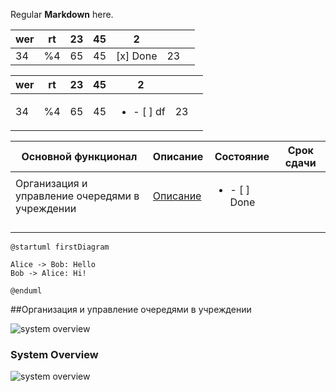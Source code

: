 Regular **Markdown** here.

| wer | rt  | 23  | 45  | 2        |     |     |
| --- | --- | --- | --- | -------- | --- | --- |
| 34  | %4  | 65  | 45  | <ul style="display:table-row"><li style="display: table-cell;vertical-align: middle;"> [x] Done</li></ul> | 23  |
 

| wer | rt  | 23  | 45  | 2                          |     |     |
| --- | --- | --- | --- | -------------------------- | --- | --- |
| 34  | %4  | 65  | 45  | <ul><li>- [ ] df</li></ul> | 23  |     |
 

| Основной функционал                             | Описание                                                      | Состояние                     | Срок сдачи |
| ----------------------------------------------- | ------------------------------------------------------------- | ----------------------------- | ---------- |
| Организация и управление очередями в учреждении | [Описание](##организацияиуправлениеочередямивучреждении) | <ul><li>- [ ]  Done</li></ul> |            |
|                                                 |                                                               |                               |            |
|                                                 |                                                               |                               |            |
|                                                 |                                                               |                               |            |




```plantuml
@startuml firstDiagram

Alice -> Bob: Hello
Bob -> Alice: Hi!
		
@enduml
```

##Организация и управление очередями в учреждении


![system overview](http://www.auto-sys.su:8080/proxy?cache=no&src=https://raw.githubusercontent.com/vasyagaga/markdown-test/master/diagrams/dig.puml)

### System Overview

![system overview](http://www.auto-sys.su:8080/proxy?cache=no&src=https://raw.githubusercontent.com/vasyagaga/markdown-test/master/diagrams/dig.puml)
